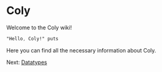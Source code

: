 # Coly
Welcome to the Coly wiki!
```css
"Hello, Coly!" puts
```
Here you can find all the necessary information about Coly.

Next: [Datatypes](datatypes.md)